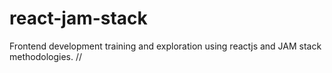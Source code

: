 # react-jam-stack

Frontend development training and exploration using reactjs and JAM stack methodologies.
//
